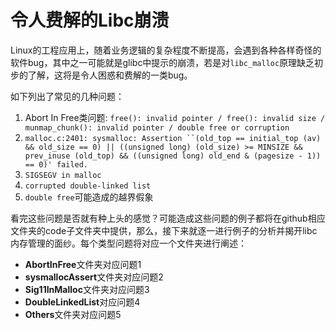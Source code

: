 # 令人费解的Libc崩溃

Linux的工程应用上，随着业务逻辑的复杂程度不断提高，会遇到各种各样奇怪的软件bug，其中之一可能就是glibc中提示的崩溃，若是对`libc_malloc`原理缺乏初步的了解，这将是令人困惑和费解的一类bug。

如下列出了常见的几种问题：

1. Abort In Free类问题:  `free(): invalid pointer / free(): invalid size / munmap_chunk(): invalid pointer / double free or corruption`
2. `malloc.c:2401: sysmalloc: Assertion ``(old_top == initial_top (av) && old_size == 0) || ((unsigned long) (old_size) >= MINSIZE && prev_inuse (old_top) && ((unsigned long) old_end & (pagesize - 1)) == 0)' failed.`
3. `SIGSEGV in malloc`
4. `corrupted double-linked list`
5. `double free`可能造成的越界假象

看完这些问题是否就有种上头的感觉？可能造成这些问题的例子都将在github相应文件夹的code子文件夹中提供，那么，接下来就逐一进行例子的分析并揭开libc内存管理的面纱。每个类型问题将对应一个文件夹进行阐述：

- **AbortInFree**文件夹对应问题1
- **sysmallocAssert**文件夹对应问题2
- **Sig11InMalloc**文件夹对应问题3
- **DoubleLinkedList**对应问题4
- **Others**文件夹对应问题5

